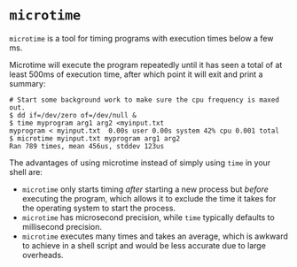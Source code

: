 # `microtime`

`microtime` is a tool for timing programs with execution times below a few ms.

Microtime will execute the program repeatedly until it has seen a total of at
least 500ms of execution time, after which point it will exit and print
a summary:

    # Start some background work to make sure the cpu frequency is maxed out.
    $ dd if=/dev/zero of=/dev/null &
    $ time myprogram arg1 arg2 <myinput.txt
    myprogram < myinput.txt  0.00s user 0.00s system 42% cpu 0.001 total
    $ microtime myinput.txt myprogram arg1 arg2
    Ran 789 times, mean 456us, stddev 123us

The advantages of using microtime instead of simply using `time` in your
shell are:

  * `microtime` only starts timing *after* starting a new process but
    *before* executing the program, which allows it to exclude the time it
    takes for the operating system to start the process.
  * `microtime` has microsecond precision, while `time` typically defaults to
    millisecond precision.
  * `microtime` executes many times and takes an average, which is awkward to
    achieve in a shell script and would be less accurate due to large
    overheads.
